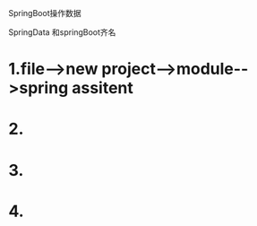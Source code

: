SpringBoot操作数据

SpringData 和springBoot齐名

# 1.file-->new project-->module-->spring assitent

# 2.

# 3.

# 4.